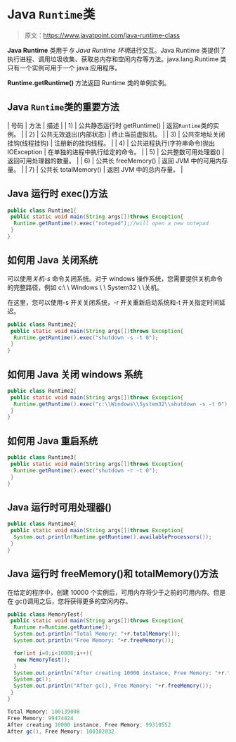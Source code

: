# Java `Runtime`类

> 原文：<https://www.javatpoint.com/java-runtime-class>

**Java Runtime** 类用于*与 Java Runtime 环境*进行交互。Java Runtime 类提供了执行进程、调用垃圾收集、获取总内存和空闲内存等方法。java.lang.Runtime 类只有一个实例可用于一个 java 应用程序。

**Runtime.getRuntime()** 方法返回 Runtime 类的单例实例。

## Java `Runtime`类的重要方法

| 号码 | 方法 | 描述 |
| 1) | 公共静态运行时 getRuntime() | 返回`Runtime`类的实例。 |
| 2) | 公共无效退出(内部状态) | 终止当前虚拟机。 |
| 3) | 公共空地址关闭挂钩(线程挂钩) | 注册新的挂钩线程。 |
| 4) | 公共进程执行(字符串命令)抛出 IOException | 在单独的进程中执行给定的命令。 |
| 5) | 公共整数可用处理器() | 返回可用处理器的数量。 |
| 6) | 公共长 freeMemory() | 返回 JVM 中的可用内存量。 |
| 7) | 公共长 totalMemory() | 返回 JVM 中的总内存量。 |

## Java 运行时 exec()方法

```java
public class Runtime1{
 public static void main(String args[])throws Exception{
  Runtime.getRuntime().exec("notepad");//will open a new notepad
 }
}

```

## 如何用 Java 关闭系统

可以使用*关机-s* 命令关闭系统。对于 windows 操作系统，您需要提供关机命令的完整路径，例如 c:\ \ Windows \ \ System32 \ \关机。

在这里，您可以使用-s 开关关闭系统，-r 开关重新启动系统和-t 开关指定时间延迟。

```java
public class Runtime2{
 public static void main(String args[])throws Exception{
  Runtime.getRuntime().exec("shutdown -s -t 0");
 }
}

```

## 如何用 Java 关闭 windows 系统

```java
public class Runtime2{
 public static void main(String args[])throws Exception{
  Runtime.getRuntime().exec("c:\\Windows\\System32\\shutdown -s -t 0");
 }
}

```

## 如何用 Java 重启系统

```java
public class Runtime3{
 public static void main(String args[])throws Exception{
  Runtime.getRuntime().exec("shutdown -r -t 0");
 }
}

```

## Java 运行时可用处理器()

```java
public class Runtime4{
 public static void main(String args[])throws Exception{
  System.out.println(Runtime.getRuntime().availableProcessors());
 }
}

```

## Java 运行时 freeMemory()和 totalMemory()方法

在给定的程序中，创建 10000 个实例后，可用内存将少于之前的可用内存。但是在 gc()调用之后，您将获得更多的空闲内存。

```java
public class MemoryTest{
 public static void main(String args[])throws Exception{
  Runtime r=Runtime.getRuntime();
  System.out.println("Total Memory: "+r.totalMemory());
  System.out.println("Free Memory: "+r.freeMemory());

  for(int i=0;i<10000;i++){
   new MemoryTest();
  }
  System.out.println("After creating 10000 instance, Free Memory: "+r.freeMemory());
  System.gc();
  System.out.println("After gc(), Free Memory: "+r.freeMemory());
 }
}

```

```java
Total Memory: 100139008
Free Memory: 99474824
After creating 10000 instance, Free Memory: 99310552
After gc(), Free Memory: 100182832

```